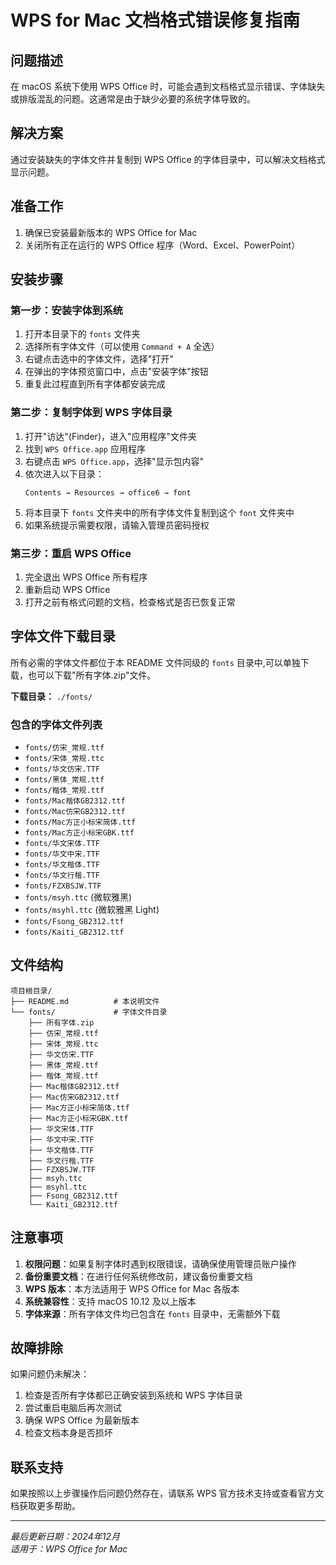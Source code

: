 # WPS for Mac 文档格式错误修复指南

## 问题描述
在 macOS 系统下使用 WPS Office 时，可能会遇到文档格式显示错误、字体缺失或排版混乱的问题。这通常是由于缺少必要的系统字体导致的。

## 解决方案
通过安装缺失的字体文件并复制到 WPS Office 的字体目录中，可以解决文档格式显示问题。

## 准备工作
1. 确保已安装最新版本的 WPS Office for Mac
2. 关闭所有正在运行的 WPS Office 程序（Word、Excel、PowerPoint）

## 安装步骤

### 第一步：安装字体到系统
1. 打开本目录下的 `fonts` 文件夹
2. 选择所有字体文件（可以使用 `Command + A` 全选）
3. 右键点击选中的字体文件，选择"打开"
4. 在弹出的字体预览窗口中，点击"安装字体"按钮
5. 重复此过程直到所有字体都安装完成

### 第二步：复制字体到 WPS 字体目录
1. 打开"访达"(Finder)，进入"应用程序"文件夹
2. 找到 `WPS Office.app` 应用程序
3. 右键点击 `WPS Office.app`，选择"显示包内容"
4. 依次进入以下目录：
   ```
   Contents → Resources → office6 → font
   ```
5. 将本目录下 `fonts` 文件夹中的所有字体文件复制到这个 `font` 文件夹中
6. 如果系统提示需要权限，请输入管理员密码授权

### 第三步：重启 WPS Office
1. 完全退出 WPS Office 所有程序
2. 重新启动 WPS Office
3. 打开之前有格式问题的文档，检查格式是否已恢复正常

## 字体文件下载目录
所有必需的字体文件都位于本 README 文件同级的 `fonts` 目录中,可以单独下载，也可以下载"所有字体.zip"文件。

**下载目录：** `./fonts/`

### 包含的字体文件列表
- `fonts/仿宋_常规.ttf`
- `fonts/宋体_常规.ttc`
- `fonts/华文仿宋.TTF`
- `fonts/黑体_常规.ttf`
- `fonts/楷体_常规.ttf`
- `fonts/Mac楷体GB2312.ttf`
- `fonts/Mac仿宋GB2312.ttf`
- `fonts/Mac方正小标宋简体.ttf`
- `fonts/Mac方正小标宋GBK.ttf`
- `fonts/华文宋体.TTF`
- `fonts/华文中宋.TTF`
- `fonts/华文楷体.TTF`
- `fonts/华文行楷.TTF`
- `fonts/FZXBSJW.TTF`
- `fonts/msyh.ttc` (微软雅黑)
- `fonts/msyhl.ttc` (微软雅黑 Light)
- `fonts/Fsong_GB2312.ttf`
- `fonts/Kaiti_GB2312.ttf`

## 文件结构
```
项目根目录/
├── README.md          # 本说明文件
└── fonts/             # 字体文件目录
    ├── 所有字体.zip
    ├── 仿宋_常规.ttf
    ├── 宋体_常规.ttc
    ├── 华文仿宋.TTF
    ├── 黑体_常规.ttf
    ├── 楷体_常规.ttf
    ├── Mac楷体GB2312.ttf
    ├── Mac仿宋GB2312.ttf
    ├── Mac方正小标宋简体.ttf
    ├── Mac方正小标宋GBK.ttf
    ├── 华文宋体.TTF
    ├── 华文中宋.TTF
    ├── 华文楷体.TTF
    ├── 华文行楷.TTF
    ├── FZXBSJW.TTF
    ├── msyh.ttc
    ├── msyhl.ttc
    ├── Fsong_GB2312.ttf
    └── Kaiti_GB2312.ttf
```

## 注意事项
1. **权限问题**：如果复制字体时遇到权限错误，请确保使用管理员账户操作
2. **备份重要文档**：在进行任何系统修改前，建议备份重要文档
3. **WPS 版本**：本方法适用于 WPS Office for Mac 各版本
4. **系统兼容性**：支持 macOS 10.12 及以上版本
5. **字体来源**：所有字体文件均已包含在 `fonts` 目录中，无需额外下载

## 故障排除
如果问题仍未解决：
1. 检查是否所有字体都已正确安装到系统和 WPS 字体目录
2. 尝试重启电脑后再次测试
3. 确保 WPS Office 为最新版本
4. 检查文档本身是否损坏

## 联系支持
如果按照以上步骤操作后问题仍然存在，请联系 WPS 官方技术支持或查看官方文档获取更多帮助。

---
*最后更新日期：2024年12月*  
*适用于：WPS Office for Mac*
